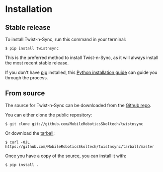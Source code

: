 # Installation

## Stable release

To install Twist-n-Sync, run this command in your
terminal:

``` console
$ pip install twistnsync
```

This is the preferred method to install Twist-n-Sync, as it will always install the most recent stable release.

If you don't have [pip][] installed, this [Python installation guide][]
can guide you through the process.

## From source

The source for Twist-n-Sync can be downloaded from
the [Github repo][].

You can either clone the public repository:

``` console
$ git clone git://github.com/MobileRoboticsSkoltech/twistnsync
```

Or download the [tarball][]:

``` console
$ curl -OJL https://github.com/MobileRoboticsSkoltech/twistnsync/tarball/master
```

Once you have a copy of the source, you can install it with:

``` console
$ pip install .
```

  [pip]: https://pip.pypa.io
  [Python installation guide]: http://docs.python-guide.org/en/latest/starting/installation/
  [Github repo]: https://github.com/%7B%7B%20cookiecutter.github_username%20%7D%7D/%7B%7B%20cookiecutter.project_slug%20%7D%7D
  [tarball]: https://github.com/%7B%7B%20cookiecutter.github_username%20%7D%7D/%7B%7B%20cookiecutter.project_slug%20%7D%7D/tarball/master

